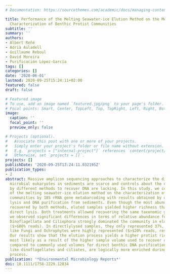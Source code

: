 ```yaml
---
# Documentation: https://sourcethemes.com/academic/docs/managing-content/

title: Performance of the Melting Seawater-ice Elution Method on the Metabarcoding
  Characterization of Benthic Protist Communities
subtitle: ''
summary: ''
authors:
- Albert Reñé
- Adrià Auladell
- Guillaume Reboul
- David Moreira
- Purificación López-García
tags: []
categories: []
date: '2020-06-01'
lastmod: 2020-09-25T15:24:11+02:00
featured: false
draft: false

# Featured image
# To use, add an image named `featured.jpg/png` to your page's folder.
# Focal points: Smart, Center, TopLeft, Top, TopRight, Left, Right, BottomLeft, Bottom, BottomRight.
image:
  caption: ''
  focal_point: ''
  preview_only: false

# Projects (optional).
#   Associate this post with one or more of your projects.
#   Simply enter your project's folder or file name without extension.
#   E.g. `projects = ["internal-project"]` references `content/project/deep-learning/index.md`.
#   Otherwise, set `projects = []`.
projects: []
publishDate: '2020-09-25T13:24:11.032195Z'
publication_types:
- 2
abstract: Massive amplicon sequencing approaches to characterize the diversity of
  microbial eukaryotes in sediments are scarce and controls about the effects introduced
  by different methods to recover DNA are lacking. In this study, we compare the performance
  of the melting seawater-ice elution method on the characterization of benthic protist
  communities by 18S rRNA gene metabarcoding with results obtained by direct cell
  lysis and DNA purification from sediments. Even though the most abundant OTUs were
  recovered by both methods, eluted samples yielded higher richness than samples undergoing
  direct lysis. Both treatments allowed recovering the same taxonomic groups, although
  we observed significant differences in terms of relative abundance for some of them.
  Dinoflagellata and Ciliophora strongly dominated the community in eluted samples
  ($>$80% reads). In directlylysed samples, they only represented 37%, while groups
  like Fungi and Ochrophytes were highly represented ($>$20% reads, respectively).
  Our results show that the elution process yields a higher protist richness estimation,
  most likely as a result of the higher sample volume used to recover organisms as
  compared to commonly used volumes for direct benthic DNA purification. Motile groups,
  like dinoflagellates and ciliates, are logically more enriched during the elution
  process.
publication: '*Environmental Microbiology Reports*'
doi: 10.1111/1758-2229.12834
---
```

